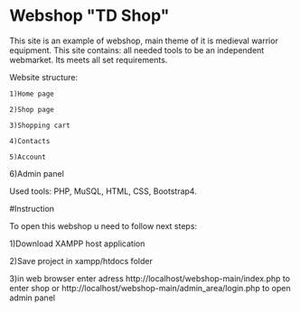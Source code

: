 # Webshop "TD Shop"
This site is an example of webshop, main theme of it is medieval warrior equipment. 
This site contains: all needed tools to be an independent webmarket. Its meets all set requirements.

Website structure:

 	1)Home page 
 
 	2)Shop page
 
 	3)Shopping cart
 
 	4)Contacts
 
 	5)Account 
  
  6)Admin panel

Used tools: PHP, MuSQL,  HTML,  CSS, Bootstrap4.

#Instruction

To open this webshop u need to follow next steps:

1)Download XAMPP host application

2)Save project in xampp/htdocs folder

3)in web browser enter adress http://localhost/webshop-main/index.php to enter shop 
or http://localhost/webshop-main/admin_area/login.php to open admin panel 
